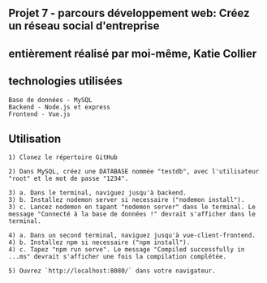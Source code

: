 ## Projet 7 - parcours développement web: Créez un réseau social d'entreprise

## entièrement réalisé par moi-même, Katie Collier

## technologies utilisées
    Base de données - MySQL
    Backend - Node.js et express
    Frontend - Vue.js

## Utilisation
    1) Clonez le répertoire GitHub

    2) Dans MySQL, créez une DATABASE nommée "testdb", avec l'utilisateur "root" et le mot de passe "1234".

    3) a. Dans le terminal, naviguez jusqu'à backend.
    3) b. Installez nodemon server si necessaire ("nodemon install").
    3) c. Lancez nodemon en tapant "nodemon server" dans le terminal. Le message "Connecté à la base de données !" devrait s'afficher dans le terminal.

    4) a. Dans un second terminal, naviguez jusqu'à vue-client-frontend.
    4) b. Installez npm si necessaire ("npm install").
    4) c. Tapez "npm run serve". Le message "Compiled successfully in ...ms" devrait s'afficher une fois la compilation complétée.

    5) Ouvrez `http://localhost:8080/` dans votre navigateur.